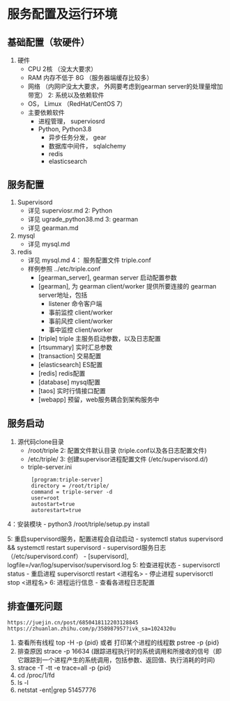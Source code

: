 # 服务配置及运行环境

## 基础配置（软硬件）
   1. 硬件
      - CPU 2核 （没太大要求）
      - RAM 内存不低于 8G （服务器端缓存比较多）
      - 网络 （内网IP没太大要求， 外网要考虑到gearman server的处理量增加带宽）
   2: 系统以及依赖软件
      - OS， Limux （RedHat/CentOS 7）
      - 主要依赖软件
          - 进程管理， superviosrd
          - Python, Python3.8
              - 异步任务分发， gear
              - 数据库中间件， sqlalchemy
              - redis
              - elasticsearch 

## 服务配置
   1. Supervisord
       - 详见 superviosr.md
   2: Python
       - 详见 ugrade_python38.md
   3: gearman
       - 详见 gearman.md
   4. mysql
       - 详见 mysql.md
   4. redis
       - 详见 mysql.md
   4： 服务配置文件  triple.conf
       - 样例参照  ../etc/triple.conf
           - [gearman_server], gearman server 启动配置参数
           - [gearman], 为 gearman client/worker 提供所要连接的 gearman server地址，包括
               - listener 命令客户端
               - 事前监控 client/worker
               - 事前风控 client/worker
               - 事中监控 client/worker
           - [triple] triple 主服务启动参数，以及日志配置
           - [rtsummary] 实时汇总参数
           - [transaction] 交易配置
           - [elasticsearch] ES配置
           - [redis] redis配置
           - [database] mysql配置
           - [taos] 实时行情接口配置
           - [webapp] 预留，web服务耦合到架构服务中

## 服务启动
   1. 源代码clone目录
       - /root/triple
   2: 配置文件默认目录 (triple.conf以及各日志配置文件)
       - /etc/triple/
   3: 创建supervisor进程配置文件 (/etc/supervisord.d/)
       - triple-server.ini
           ```
            [program:triple-server]
            directory = /root/triple/
            command = triple-server -d
            user=root
            autostart=true
            autorestart=true
           ``` 
   4：安装模块
      - python3 /root/triple/setup.py install
      
   5: 重启supervisord服务，配置进程会自动启动
       - systemctl status supervisord && systemctl restart supervisord
       - supervisord服务日志 （/etc/supervisord.conf）
           - [supervisord], logfile=/var/log/supervisor/supervisord.log 
   5: 检查进程状态
       - supervisorctl status
       - 重启进程 supervisorctl restart <进程名>
       - 停止进程 supervisorctl stop <进程名>
   6: 进程运行信息
       - 查看各进程日志配置
       
       
## 排查僵死问题
    https://juejin.cn/post/6850418112203128845
    https://zhuanlan.zhihu.com/p/358987957?ivk_sa=1024320u
   1. 查看所有线程 top -H -p {pid} 或者 打印某个进程的线程数 pstree -p {pid}
   2. 排查原因 strace -p 16634  (跟踪进程执行时的系统调用和所接收的信号（即它跟踪到一个进程产生的系统调用，包括参数、返回值、执行消耗的时间)
   3. strace -T -tt -e trace=all -p {pid} 
   4. cd /proc/1/fd   
   5. ls -l
   6. netstat -ent|grep 51457776
   